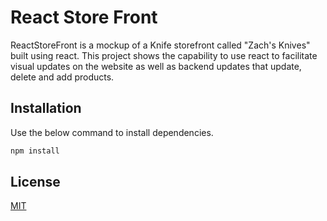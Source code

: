 # React Store Front

ReactStoreFront is a mockup of a Knife storefront called "Zach's Knives" built using react. This project shows the capability to use react to facilitate visual updates on the website as well as backend updates that update, delete and add products. 

## Installation

Use the below command to install dependencies.

```bash
npm install 
```


## License
[MIT](https://choosealicense.com/licenses/mit/)
